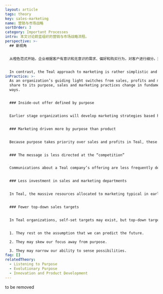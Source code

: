 ```yaml
---
layout: article
tags: theory
key: sales-marketing
name: 营销与市场战略
sortOrder: 3
category: Important Processes
intro: 本文讨论蔚蓝组织的营销与市场战略流程。
perspective: >-
  ## 新视角


  从橙色范式开始，企业根据客户有意识和无意识的需求、偏好和购买行为，对客户进行细分。这方面技巧已经变得非常成熟。出于战胜竞争对手的目标，传统组织根据每个细分市场，致力于细心定位自己的产品和服务。这些努力和实践，在橙色和绿色组织产品创新角度起到很大作用。但在已经成熟的市场中，似乎越来越多的公司为了经济利益而致力于创造新的（伪）需求，不能立足于更好满足现有的需求。企业在这个需求诱惑过程中，主要是在利用人性的恐惧和虚荣。“买这个，你会对自己感觉良好。”“买这个，别人会喜欢你。”“买这个，你就会成功。”


  In contrast, the Teal approach to marketing is rather simplistic and stems directly from the organization’s sense of purpose. Companies simply ‘listen in’ to what feels like the right offering. There is less emphasis on customer surveys and focus groups. Essentially, marketing boils down to: This is our offer. At this moment, we feel this is the best we can possibly do. We hope you will like it. In a strange paradox, Teal organizations go about filling a need not by tuning in to the noise of the world (the surveys, the focus groups, the customer segmentation), but by listening within. What product would we be really proud of? What product would fill a genuine need in the world? These are the kinds of questions people in Teal organizations ask to define new products. It’s a process guided by beauty and intuition more than analytics.^\[Laloux, Frederic (2014-02-09). Reinventing Organizations: A Guide to Creating Organizations Inspired by the Next Stage of Human Consciousness (Kindle Locations 4511-4521). Nelson Parker. Kindle Edition.]
inPractice: >-
  As an organization’s guiding light switches from sales, profits and market
  share to its purpose, sales and marketing practices change in fundamental
  ways.


  ### Inside-out offer defined by purpose


  Earlier stage organizations will develop marketing strategies based heavily on an analysis of customers (using surveys, focus groups, etc.) with the objective of increasing sales, profit, market share, etc. often by creating artificial needs. This could be characterized as an “outside in” approach. Teal organizations take an “inside out” approach where product development and communication are driven by the desire to fulfill the organization’s purpose. See also[ Innovation and Product Development](../innovation-and-product-development/).  


  ### Marketing driven more by purpose than product


  Because purpose takes priority over sales and profits in Teal, these organizations are most interested in promoting the importance of their purpose and how they are working to achieve it than they are on selling their product or service. See the example of Patagonia below.


  ### The message is less directed at the “competition”


  Communications about a Teal company’s offering are less frequently designed primarily to claim superiority over the competition. As noted elsewhere in this wiki, Teal organizations often view others that are pursuing a similar purpose as allies rather than competitors. Communication are more often focused on the importance of the organization’s purpose and how the offering fulfills that purpose.


  ### Less investment in sales and marketing departments


  In Teal, the massive resources allocated to marketing typical in earlier stage organizations are largely gone. Traditional sales and marketing departments often do not exist. Responsibility is distributed throughout the organisation through self-managing teams who have direct customer contact. Within project teams there is often a role which links directly to the customer and is responsible for communicating with him and feeding back issues or opportunities to the team.


  ### Fewer top-down sales targets


  In Teal organizations, self-set targets may exist, but top-down targets usually don't. Targets are problematic for at least three reasons:


  1. They rest on the assumption that we can predict the future.

  2. They may skew our focus away from purpose.

  3. They may narrow our ability to sense possibilities.
faq: []
relatedTheory:
  - Listening to Purpose
  - Evolutionary Purpose
  - Innovation and Product Development
---
```

to be removed